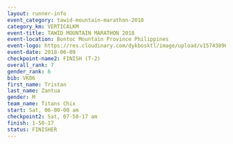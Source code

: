 ```yaml
---
layout: runner-info 
event_category: tawid-mountain-marathon-2018 
category_km: VERTICALKM 
event-title: TAWID MOUNTAIN MARATHON 2018 
event-location: Bontoc Mountain Province Philippines 
event-logo: https://res.cloudinary.com/dykbosktl/image/upload/v1574389629/Logo/tawid2018_logo_t3op5o.png 
event-date: 2018-06-09 
checkpoint-name2: FINISH (T-2) 
overall_rank: 7
gender_rank: 6
bib: VK06
first_name: Tristan
last_name: Zantua
gender: M
team_name: Titans Chix
start: Sat, 06-00-00 am
checkpoint2: Sat, 07-50-17 am
finish: 1-50-17
status: FINISHER
---
```

